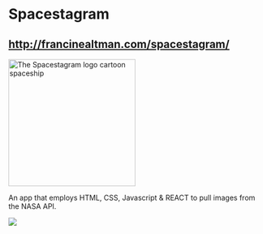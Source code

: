 # Spacestagram

## http://francinealtman.com/spacestagram/

<img src=../img/spaceship_name.png alt="The Spacestagram logo cartoon spaceship" width="250"/>

An app that employs HTML, CSS, Javascript & REACT to pull images from the NASA API.

<img src= "http://francinealtman.com/spacestagram/static/media/spaceship_name.f0051437.png" />